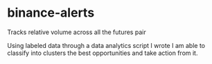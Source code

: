 # binance-alerts
Tracks relative volume across all the futures pair

Using labeled data through a data analytics script I wrote I am able to classify into clusters the best opportunities and take action from it.
